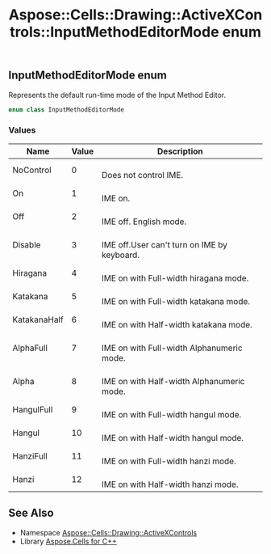 ﻿---
title: Aspose::Cells::Drawing::ActiveXControls::InputMethodEditorMode enum
linktitle: InputMethodEditorMode
second_title: Aspose.Cells for C++ API Reference
description: 'Aspose::Cells::Drawing::ActiveXControls::InputMethodEditorMode enum. Represents the default run-time mode of the Input Method Editor in C++.'
type: docs
weight: 2900
url: /cpp/aspose.cells.drawing.activexcontrols/inputmethodeditormode/
---
## InputMethodEditorMode enum


Represents the default run-time mode of the Input Method Editor.

```cpp
enum class InputMethodEditorMode
```

### Values

| Name | Value | Description |
| --- | --- | --- |
| NoControl | 0 | <br>Does not control IME. |
| On | 1 | <br>IME on. |
| Off | 2 | <br>IME off. English mode. |
| Disable | 3 | <br>IME off.User can't turn on IME by keyboard. |
| Hiragana | 4 | <br>IME on with Full-width hiragana mode. |
| Katakana | 5 | <br>IME on with Full-width katakana mode. |
| KatakanaHalf | 6 | <br>IME on with Half-width katakana mode. |
| AlphaFull | 7 | <br>IME on with Full-width Alphanumeric mode. |
| Alpha | 8 | <br>IME on with Half-width Alphanumeric mode. |
| HangulFull | 9 | <br>IME on with Full-width hangul mode. |
| Hangul | 10 | <br>IME on with Half-width hangul mode. |
| HanziFull | 11 | <br>IME on with Full-width hanzi mode. |
| Hanzi | 12 | <br>IME on with Half-width hanzi mode. |

## See Also

* Namespace [Aspose::Cells::Drawing::ActiveXControls](../)
* Library [Aspose.Cells for C++](../../)

